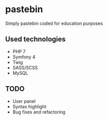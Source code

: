 # pastebin
Simply pastebin coded for education purposes

## Used technologies
 - PHP 7
 - Symfony 4
 - Twig
 - SASS/SCSS
 - MySQL

## TODO
 - User panel
 - Syntax highlight
 - Bug fixes and refactoring
